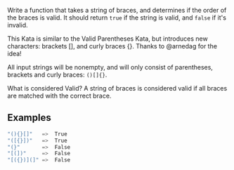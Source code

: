 Write a function that takes a string of braces, and determines if the order of the braces is valid. It should return ```true``` if the string is valid, and ```false```  if it's invalid.

This Kata is similar to the Valid Parentheses Kata, but introduces new characters: brackets [], and curly braces {}. Thanks to @arnedag for the idea!

All input strings will be nonempty, and will only consist of parentheses, brackets and curly braces: ```()[]{}```.

What is considered Valid?
A string of braces is considered valid if all braces are matched with the correct brace.

## Examples
``` cs
"(){}[]"   =>  True
"([{}])"   =>  True
"(}"       =>  False
"[(])"     =>  False
"[({})](]" =>  False
```